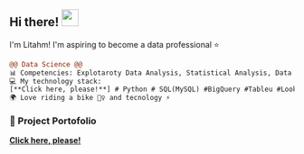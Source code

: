 ## Hi there! <img src="https://raw.githubusercontent.com/iampavangandhi/iampavangandhi/master/gifs/Hi.gif" width="30px">
I'm Litahm! I'm aspiring to become a data professional ⭐
<br>

```diff
@@ Data Science @@
📊 Competencies: Explotaroty Data Analysis, Statistical Analysis, Data Visualization y Machine Learning
💻 My technology stack:
[**Click here, please!**] # Python # SQL(MySQL) #BigQuery #Tableu #Looker Studio y # Git
🌍 Love riding a bike 🚴‍♀️ and tecnology ⚡
```

### 📂 Project Portofolio
[**Click here, please!**](https://github.com/litahu/Lita-s-Project-Portfolio)

